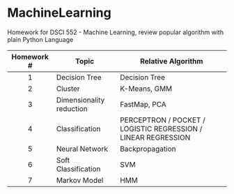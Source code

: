 # MachineLearning
Homework for DSCI 552 - Machine Learning, review popular algorithm with plain Python Language


| Homework # | Topic                                                        | Relative Algorithm                |
| :--------: | ------------------------------------------------------------ | ----------------------------------|
|     1      |  Decision Tree                                               | Decision Tree                     |
|     2      | Cluster                                                   | K-Means, GMM                |
|     3      | Dimensionality reduction                                               | FastMap, PCA |
|     4      | Classification                                      | PERCEPTRON /  POCKET /  LOGISTIC REGRESSION / LINEAR REGRESSION   |
|     5      | Neural Network                                  | Backpropagation                     |
|     6      | Soft Classification                                          | SVM|
|     7      | Markov Model                                              |HMM                    |

